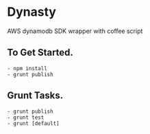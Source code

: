 
# Dynasty
AWS dynamodb SDK wrapper with coffee script
## To Get Started.
    - npm install
    - grunt publish

## Grunt Tasks.
    - grunt publish
    - grunt test
    - grunt [default]
